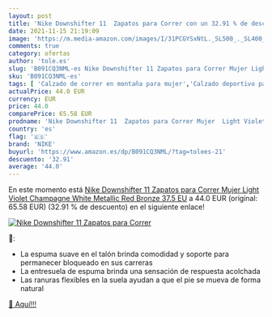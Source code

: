 ```yaml
---
layout: post
title: 'Nike Downshifter 11  Zapatos para Correr con un 32.91 % de descuento'
date: 2021-11-15 21:19:09
image: 'https://m.media-amazon.com/images/I/31PCGYSxNtL._SL500_._SL400_.jpg'
comments: true
category: ofertas
author: 'tole.es'
slug: 'B091CQ3NML-es Nike Downshifter 11 Zapatos para Correr Mujer Light Violet...'
sku: 'B091CQ3NML-es'
tags: [ 'Calzado de correr en montaña para mujer','Calzado deportivo para mujer','Calzados de running para mujer','Calzados para correr en asfalto para mujer','Zapatillas y calzado deportivo para mujer','Zapatos','Zapatos para mujer','Zapatos y complementos','nike','zapatos', ]
actualPrice: 44.0 EUR
currency: EUR
price: 44.0
comparePrice: 65.58 EUR
prodname: 'Nike Downshifter 11  Zapatos para Correr Mujer  Light Violet Champagne White Metallic Red Bronze  37.5 EU'
country: 'es'
flag: '🇪🇸'
brand: 'NIKE'
buyurl: 'https://www.amazon.es/dp/B091CQ3NML/?tag=tolees-21'
descuento: '32.91'
average: '44.0'
---
```


En este momento está [Nike Downshifter 11  Zapatos para Correr Mujer  Light Violet Champagne White Metallic Red Bronze  37.5 EU](https://www.amazon.es/dp/B091CQ3NML/?tag=tolees-21) a 44.0 EUR (original: 65.58 EUR) (32.91 %  de descuento) en el siguiente enlace!

[![Nike Downshifter 11  Zapatos para Correr](https://m.media-amazon.com/images/I/31PCGYSxNtL._SL500_._SL400_.jpg)](https://www.amazon.es/dp/B091CQ3NML/?tag=tolees-21)

🔎:

- La espuma suave en el talón brinda comodidad y soporte para permanecer bloqueado en sus carreras
- La entresuela de espuma brinda una sensación de respuesta acolchada
- Las ranuras flexibles en la suela ayudan a que el pie se mueva de forma natural

[🛒 Aquí!!!](https://www.amazon.es/dp/B091CQ3NML/?tag=tolees-21)
